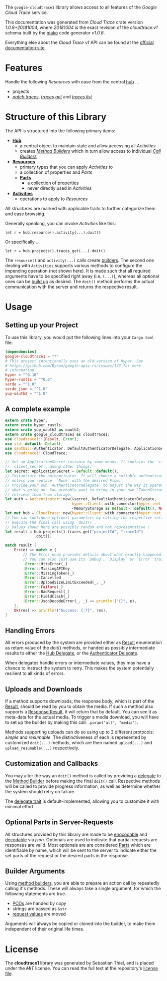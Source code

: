 <!---
DO NOT EDIT !
This file was generated automatically from 'src/mako/api/README.md.mako'
DO NOT EDIT !
-->
The `google-cloudtrace1` library allows access to all features of the *Google Cloud Trace* service.

This documentation was generated from *Cloud Trace* crate version *1.0.8+20181004*, where *20181004* is the exact revision of the *cloudtrace:v1* schema built by the [mako](http://www.makotemplates.org/) code generator *v1.0.8*.

Everything else about the *Cloud Trace* *v1* API can be found at the
[official documentation site](https://cloud.google.com/trace).
# Features

Handle the following *Resources* with ease from the central [hub](https://docs.rs/google-cloudtrace1/1.0.8+20181004/google_cloudtrace1/struct.CloudTrace.html) ... 

* projects
 * [*patch traces*](https://docs.rs/google-cloudtrace1/1.0.8+20181004/google_cloudtrace1/struct.ProjectPatchTraceCall.html), [*traces get*](https://docs.rs/google-cloudtrace1/1.0.8+20181004/google_cloudtrace1/struct.ProjectTraceGetCall.html) and [*traces list*](https://docs.rs/google-cloudtrace1/1.0.8+20181004/google_cloudtrace1/struct.ProjectTraceListCall.html)




# Structure of this Library

The API is structured into the following primary items:

* **[Hub](https://docs.rs/google-cloudtrace1/1.0.8+20181004/google_cloudtrace1/struct.CloudTrace.html)**
    * a central object to maintain state and allow accessing all *Activities*
    * creates [*Method Builders*](https://docs.rs/google-cloudtrace1/1.0.8+20181004/google_cloudtrace1/trait.MethodsBuilder.html) which in turn
      allow access to individual [*Call Builders*](https://docs.rs/google-cloudtrace1/1.0.8+20181004/google_cloudtrace1/trait.CallBuilder.html)
* **[Resources](https://docs.rs/google-cloudtrace1/1.0.8+20181004/google_cloudtrace1/trait.Resource.html)**
    * primary types that you can apply *Activities* to
    * a collection of properties and *Parts*
    * **[Parts](https://docs.rs/google-cloudtrace1/1.0.8+20181004/google_cloudtrace1/trait.Part.html)**
        * a collection of properties
        * never directly used in *Activities*
* **[Activities](https://docs.rs/google-cloudtrace1/1.0.8+20181004/google_cloudtrace1/trait.CallBuilder.html)**
    * operations to apply to *Resources*

All *structures* are marked with applicable traits to further categorize them and ease browsing.

Generally speaking, you can invoke *Activities* like this:

```Rust,ignore
let r = hub.resource().activity(...).doit()
```

Or specifically ...

```ignore
let r = hub.projects().traces_get(...).doit()
```

The `resource()` and `activity(...)` calls create [builders][builder-pattern]. The second one dealing with `Activities` 
supports various methods to configure the impending operation (not shown here). It is made such that all required arguments have to be 
specified right away (i.e. `(...)`), whereas all optional ones can be [build up][builder-pattern] as desired.
The `doit()` method performs the actual communication with the server and returns the respective result.

# Usage

## Setting up your Project

To use this library, you would put the following lines into your `Cargo.toml` file:

```toml
[dependencies]
google-cloudtrace1 = "*"
# This project intentionally uses an old version of Hyper. See
# https://github.com/Byron/google-apis-rs/issues/173 for more
# information.
hyper = "^0.10"
hyper-rustls = "^0.6"
serde = "^1.0"
serde_json = "^1.0"
yup-oauth2 = "^1.0"
```

## A complete example

```Rust
extern crate hyper;
extern crate hyper_rustls;
extern crate yup_oauth2 as oauth2;
extern crate google_cloudtrace1 as cloudtrace1;
use cloudtrace1::{Result, Error};
use std::default::Default;
use oauth2::{Authenticator, DefaultAuthenticatorDelegate, ApplicationSecret, MemoryStorage};
use cloudtrace1::CloudTrace;

// Get an ApplicationSecret instance by some means. It contains the `client_id` and 
// `client_secret`, among other things.
let secret: ApplicationSecret = Default::default();
// Instantiate the authenticator. It will choose a suitable authentication flow for you, 
// unless you replace  `None` with the desired Flow.
// Provide your own `AuthenticatorDelegate` to adjust the way it operates and get feedback about 
// what's going on. You probably want to bring in your own `TokenStorage` to persist tokens and
// retrieve them from storage.
let auth = Authenticator::new(&secret, DefaultAuthenticatorDelegate,
                              hyper::Client::with_connector(hyper::net::HttpsConnector::new(hyper_rustls::TlsClient::new())),
                              <MemoryStorage as Default>::default(), None);
let mut hub = CloudTrace::new(hyper::Client::with_connector(hyper::net::HttpsConnector::new(hyper_rustls::TlsClient::new())), auth);
// You can configure optional parameters by calling the respective setters at will, and
// execute the final call using `doit()`.
// Values shown here are possibly random and not representative !
let result = hub.projects().traces_get("projectId", "traceId")
             .doit();

match result {
    Err(e) => match e {
        // The Error enum provides details about what exactly happened.
        // You can also just use its `Debug`, `Display` or `Error` traits
         Error::HttpError(_)
        |Error::MissingAPIKey
        |Error::MissingToken(_)
        |Error::Cancelled
        |Error::UploadSizeLimitExceeded(_, _)
        |Error::Failure(_)
        |Error::BadRequest(_)
        |Error::FieldClash(_)
        |Error::JsonDecodeError(_, _) => println!("{}", e),
    },
    Ok(res) => println!("Success: {:?}", res),
}

```
## Handling Errors

All errors produced by the system are provided either as [Result](https://docs.rs/google-cloudtrace1/1.0.8+20181004/google_cloudtrace1/enum.Result.html) enumeration as return value of 
the doit() methods, or handed as possibly intermediate results to either the 
[Hub Delegate](https://docs.rs/google-cloudtrace1/1.0.8+20181004/google_cloudtrace1/trait.Delegate.html), or the [Authenticator Delegate](https://docs.rs/yup-oauth2/*/yup_oauth2/trait.AuthenticatorDelegate.html).

When delegates handle errors or intermediate values, they may have a chance to instruct the system to retry. This 
makes the system potentially resilient to all kinds of errors.

## Uploads and Downloads
If a method supports downloads, the response body, which is part of the [Result](https://docs.rs/google-cloudtrace1/1.0.8+20181004/google_cloudtrace1/enum.Result.html), should be
read by you to obtain the media.
If such a method also supports a [Response Result](https://docs.rs/google-cloudtrace1/1.0.8+20181004/google_cloudtrace1/trait.ResponseResult.html), it will return that by default.
You can see it as meta-data for the actual media. To trigger a media download, you will have to set up the builder by making
this call: `.param("alt", "media")`.

Methods supporting uploads can do so using up to 2 different protocols: 
*simple* and *resumable*. The distinctiveness of each is represented by customized 
`doit(...)` methods, which are then named `upload(...)` and `upload_resumable(...)` respectively.

## Customization and Callbacks

You may alter the way an `doit()` method is called by providing a [delegate](https://docs.rs/google-cloudtrace1/1.0.8+20181004/google_cloudtrace1/trait.Delegate.html) to the 
[Method Builder](https://docs.rs/google-cloudtrace1/1.0.8+20181004/google_cloudtrace1/trait.CallBuilder.html) before making the final `doit()` call. 
Respective methods will be called to provide progress information, as well as determine whether the system should 
retry on failure.

The [delegate trait](https://docs.rs/google-cloudtrace1/1.0.8+20181004/google_cloudtrace1/trait.Delegate.html) is default-implemented, allowing you to customize it with minimal effort.

## Optional Parts in Server-Requests

All structures provided by this library are made to be [enocodable](https://docs.rs/google-cloudtrace1/1.0.8+20181004/google_cloudtrace1/trait.RequestValue.html) and 
[decodable](https://docs.rs/google-cloudtrace1/1.0.8+20181004/google_cloudtrace1/trait.ResponseResult.html) via *json*. Optionals are used to indicate that partial requests are responses 
are valid.
Most optionals are are considered [Parts](https://docs.rs/google-cloudtrace1/1.0.8+20181004/google_cloudtrace1/trait.Part.html) which are identifiable by name, which will be sent to 
the server to indicate either the set parts of the request or the desired parts in the response.

## Builder Arguments

Using [method builders](https://docs.rs/google-cloudtrace1/1.0.8+20181004/google_cloudtrace1/trait.CallBuilder.html), you are able to prepare an action call by repeatedly calling it's methods.
These will always take a single argument, for which the following statements are true.

* [PODs][wiki-pod] are handed by copy
* strings are passed as `&str`
* [request values](https://docs.rs/google-cloudtrace1/1.0.8+20181004/google_cloudtrace1/trait.RequestValue.html) are moved

Arguments will always be copied or cloned into the builder, to make them independent of their original life times.

[wiki-pod]: http://en.wikipedia.org/wiki/Plain_old_data_structure
[builder-pattern]: http://en.wikipedia.org/wiki/Builder_pattern
[google-go-api]: https://github.com/google/google-api-go-client

# License
The **cloudtrace1** library was generated by Sebastian Thiel, and is placed 
under the *MIT* license.
You can read the full text at the repository's [license file][repo-license].

[repo-license]: https://github.com/Byron/google-apis-rsblob/master/LICENSE.md
